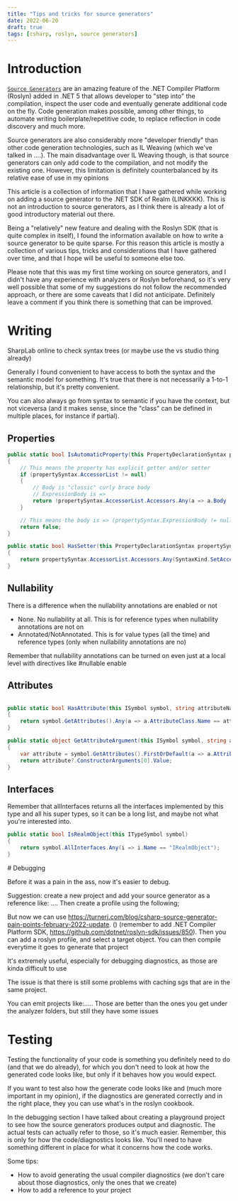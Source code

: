 ```yaml
---
title: "Tips and tricks for source generators"
date: 2022-06-20
draft: true
tags: [csharp, roslyn, source generators]
---
```

# Introduction

[`Source Generators`](https://docs.microsoft.com/en-us/dotnet/csharp/roslyn-sdk/source-generators-overview) are an amazing feature of the .NET Compiler Platform (Roslyn) added in .NET 5 that allows developer to "step into" the compilation, inspect the user code and eventually generate additional code on the fly.
Code generation makes possible, among other things, to automate writing boilerplate/repetitive code, to replace reflection in code discovery and much more. 

Source generators are also considerably more "developer friendly" than other code generation technologies, such as IL Weaving (which we've talked in ....). The main disadvantage over IL Weaving though, is that source generators can only add code to the compilation, and not modify the existing one. However, this limitation is definitely counterbalanced by its relative ease of use in my opinions

This article is a collection of information that I have gathered while working on adding a source generator to the .NET SDK of Realm (LINKKKK). This is not an introduction to source generators, as I think there is already a lot of good introductory material out there. 

Being a "relatively" new feature and dealing with the Roslyn SDK
(that is quite complex in itself), I found the information available on how to write a source generator to be quite sparse. For this reason this article is mostly a collection of various tips, tricks and considerations that I have gathered over time, and that I hope will be useful to someone else too. 

Please note that this was my first time working on source generators, and I didn't have any experience with analyzers or Roslyn beforehand, so it's very well possible that some of my suggestions do not follow the recommended approach, or there are some caveats that I did not anticipate. Definitely leave a comment if you think there is something that can be improved.


# Writing



SharpLab online to check syntax trees (or maybe use the vs studio thing already)

Generally I found convenient to have access to both the syntax and the semantic model for something. It's true that there is not necessarily a 1-to-1 relationship, but it's pretty convenient. 

You can also always go from syntax to semantic if you have the context, but not viceversa (and it makes sense, since the "class" can be defined in multiple places, for instance if partial). 

## Properties

```csharp
public static bool IsAutomaticProperty(this PropertyDeclarationSyntax propertySyntax)
{
    // This means the property has explicit getter and/or setter
    if (propertySyntax.AccessorList != null)
    {
        // Body is "classic" curly brace body
        // ExpressionBody is =>
        return !propertySyntax.AccessorList.Accessors.Any(a => a.Body != null | a.ExpressionBody != null);
    }

    // This means the body is => (propertySyntax.ExpressionBody != null)
    return false;
}

public static bool HasSetter(this PropertyDeclarationSyntax propertySyntax)
{
    return propertySyntax.AccessorList.Accessors.Any(SyntaxKind.SetAccessorDeclaration);
}
```

## Nullability

There is a difference when the nullability annotations are enabled or not
- None. No nullability at all. This is for reference types when nullability annotations are not on
- Annotated/NotAnnotated. This is for value types (all the time) and reference types (only when nullability annotations are no)

Remember that nullability annotations can be turned on even just at a local level with directives like #nullable enable

## Attributes

```csharp

public static bool HasAttribute(this ISymbol symbol, string attributeName)
{
    return symbol.GetAttributes().Any(a => a.AttributeClass.Name == attributeName);
}

public static object GetAttributeArgument(this ISymbol symbol, string attributeName)
{
    var attribute = symbol.GetAttributes().FirstOrDefault(a => a.AttributeClass.Name == attributeName);
    return attribute?.ConstructorArguments[0].Value;
}

```

## Interfaces

Remember that allInterfaces returns all the interfaces implemented by this type and all his super types, so it can be a long list, and maybe not what you're interested into. 

```csharp
public static bool IsRealmObject(this ITypeSymbol symbol)
{
    return symbol.AllInterfaces.Any(i => i.Name == "IRealmObject");
}

```


# Debugging

Before it was a pain in the ass, now it's easier to debug.

Suggestion: create a new project and add your source generator as a reference like: ....
Then create a profile using the following;

But now we can use https://turnerj.com/blog/csharp-source-generator-pain-points-february-2022-update. () (remember to add .NET Compiler Platform SDK, https://github.com/dotnet/roslyn-sdk/issues/850). Then you can add a roslyn profile, and select a target object. You can then compile everytime it goes to generate that project

It's extremely useful, especially for debugging diagnostics, as those are kinda difficult to use

The issue is that there is still some problems with caching sgs that are in the same project. 

You can emit projects like:..... 
Those are better than the ones you get under the analyzer folders, but still they have some issues





# Testing

Testing the functionality of your code is something you definitely need to do (and that we do already), for which you don't need to look at how the generated code looks like, but only if it behaves how you would expect. 

If you want to test also how the generate code looks like and (much more important in my opinion), if the diagnostics are generated correctly and in the right place, they you can use what's in the roslyn cookbook. 

In the debugging section I have talked about creating a playground project to see how the source generators produces output and diagnostic. The actual tests can actually refer to those, so it's much easier. Remember, this is only for how the code/diagnostics looks like. You'll need to have something different in place for what it concerns how the code works.


Some tips:
- How to avoid generating the usual compiler diagnostics (we don't care about those diagnostics, only the ones that we create)
- How to add a reference to your project



